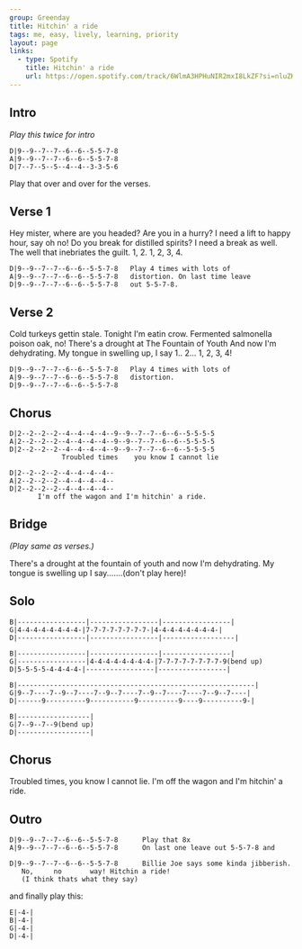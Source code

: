 ```yaml
---
group: Greenday
title: Hitchin' a ride
tags: me, easy, lively, learning, priority
layout: page
links:
  - type: Spotify
    title: Hitchin' a ride
    url: https://open.spotify.com/track/6WlmA3HPHuNIR2mxI8LkZF?si=nluZKae3TVOuKEncxSgOwg
---
```


## Intro

*Play this twice for intro*

```
D|9--9--7--7--6--6--5-5-7-8   
A|9--9--7--7--6--6--5-5-7-8 
D|7--7--5--5--4--4--3-3-5-6   
```

Play that over and over for the verses.  

## Verse 1

Hey mister, where are you headed?
Are you in a hurry?
I need a lift to happy hour, 
say oh no!
Do you break for distilled spirits?
I need a break as well.
The well that inebriates the guilt.
1, 2. 1, 2, 3, 4.

```
D|9--9--7--7--6--6--5-5-7-8   Play 4 times with lots of 
A|9--9--7--7--6--6--5-5-7-8   distortion. On last time leave
D|9--9--7--7--6--6--5-5-7-8   out 5-5-7-8.
```

## Verse 2

Cold turkeys gettin stale.
Tonight I'm eatin crow.
Fermented salmonella
poison oak, no!
There's a drought at The Fountain of Youth
And now I'm dehydrating.
My tongue in swelling up, I say 1.. 2... 1, 2, 3, 4!

```
D|9--9--7--7--6--6--5-5-7-8   Play 4 times with lots of 
A|9--9--7--7--6--6--5-5-7-8   distortion.       
D|9--9--7--7--6--6--5-5-7-8  
```

## Chorus

```
D|2--2--2--2--4--4--4--4--9--9--7--7--6--6--5-5-5-5
A|2--2--2--2--4--4--4--4--9--9--7--7--6--6--5-5-5-5
D|2--2--2--2--4--4--4--4--9--9--7--7--6--6--5-5-5-5
             Troubled times    you know I cannot lie
```

```
D|2--2--2--2--4--4--4--4--
A|2--2--2--2--4--4--4--4--
D|2--2--2--2--4--4--4--4--
       I'm off the wagon and I'm hitchin' a ride.
```

## Bridge

*(Play same as verses.)*

There's a drought at the fountain of youth
and now I'm dehydrating.
My tongue is swelling up I say.......(don't play here)!  

## Solo

```
B|-----------------|-----------------|-----------------|
G|4-4-4-4-4-4-4-4-|7-7-7-7-7-7-7-7-|4-4-4-4-4-4-4-4-|
D|-----------------|-----------------|------------------|
```

```
B|-----------------|-----------------|-----------------|
G|-----------------|4-4-4-4-4-4-4-4-|7-7-7-7-7-7-7-7-9(bend up)
D|5-5-5-5-4-4-4-4-|-----------------|-----------------|
```

```
B|-----------------------------------------------------------|
G|9--7----7--9--7----7--9--7----7--9--7----7----7--9--7----|
D|------9----------9-----------9----------9----9----------9-|
```

```
B|------------------|
G|7--9--7--9(bend up)
D|------------------|
```

## Chorus

Troubled times, you know I cannot lie.
I'm off the wagon and I'm hitchin' a ride.

## Outro

```
D|9--9--7--7--6--6--5-5-7-8      Play that 8x
A|9--9--7--7--6--6--5-5-7-8      On last one leave out 5-5-7-8 and
```

```
D|9--9--7--7--6--6--5-5-7-8      Billie Joe says some kinda jibberish.      
   No,     no       way! Hitchin a ride!
   (I think thats what they say)
```

and finally play this:

```
E|-4-|
B|-4-|
G|-4-|
D|-4-|
```
